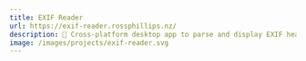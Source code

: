 ```yaml
---
title: EXIF Reader
url: https://exif-reader.rossphillips.nz/
description: 🌅 Cross-platform desktop app to parse and display EXIF headers from images.
image: /images/projects/exif-reader.svg
---
```


